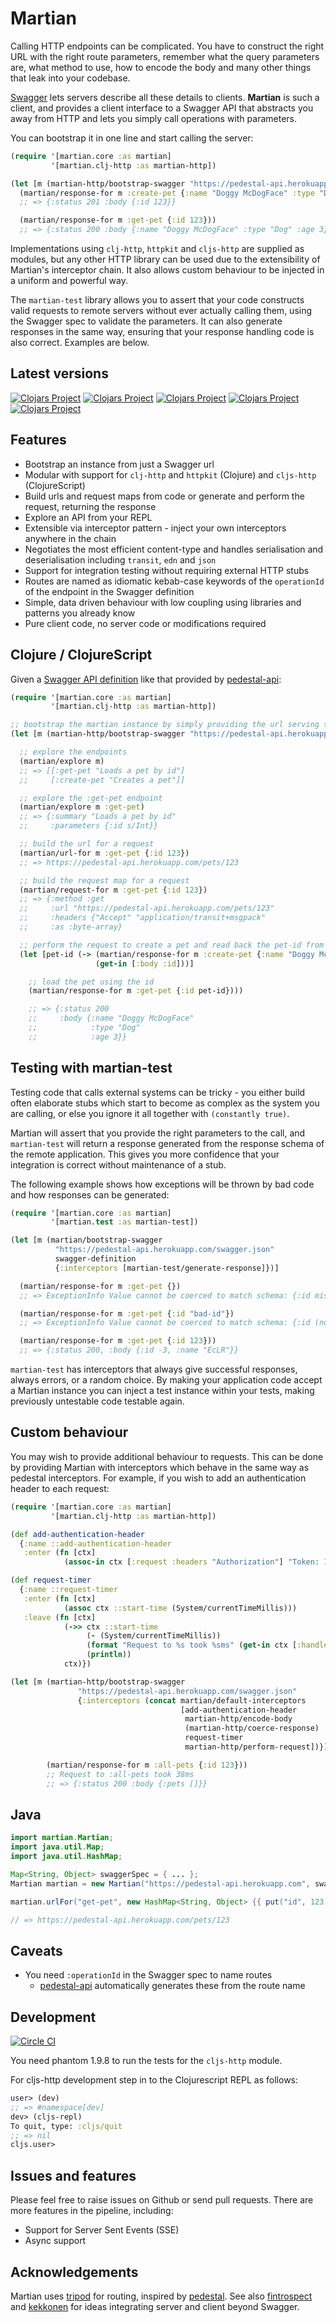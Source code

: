 # Martian
Calling HTTP endpoints can be complicated. You have to construct the right URL with the right route parameters, remember
what the query parameters are, what method to use, how to encode the body and many other things that leak into your codebase.

[Swagger](http://swagger.io/) lets servers describe all these details to clients. **Martian** is such a client,
and provides a client interface to a Swagger API that abstracts you away from HTTP and lets you simply call operations with parameters.

You can bootstrap it in one line and start calling the server:
```clojure
(require '[martian.core :as martian]
         '[martian.clj-http :as martian-http])

(let [m (martian-http/bootstrap-swagger "https://pedestal-api.herokuapp.com/swagger.json")]
  (martian/response-for m :create-pet {:name "Doggy McDogFace" :type "Dog" :age 3})
  ;; => {:status 201 :body {:id 123}}

  (martian/response-for m :get-pet {:id 123}))
  ;; => {:status 200 :body {:name "Doggy McDogFace" :type "Dog" :age 3}}
```

Implementations using `clj-http`, `httpkit` and `cljs-http` are supplied as modules,
but any other HTTP library can be used due to the extensibility of Martian's interceptor chain.
It also allows custom behaviour to be injected in a uniform and powerful way.

The `martian-test` library allows you to assert that your code constructs valid requests to remote servers without ever
actually calling them, using the Swagger spec to validate the parameters. It can also generate responses in the same way,
ensuring that your response handling code is also correct. Examples are below.

## Latest versions
[![Clojars Project](https://img.shields.io/clojars/v/martian.svg)](https://clojars.org/martian)
[![Clojars Project](https://img.shields.io/clojars/v/martian-clj-http.svg)](https://clojars.org/martian-clj-http)
[![Clojars Project](https://img.shields.io/clojars/v/martian-httpkit.svg)](https://clojars.org/martian-httpkit)
[![Clojars Project](https://img.shields.io/clojars/v/martian-cljs-http.svg)](https://clojars.org/martian-cljs-http)
[![Clojars Project](https://img.shields.io/clojars/v/martian-test.svg)](https://clojars.org/martian-test)

## Features
- Bootstrap an instance from just a Swagger url
- Modular with support for `clj-http` and `httpkit` (Clojure) and `cljs-http` (ClojureScript)
- Build urls and request maps from code or generate and perform the request, returning the response
- Explore an API from your REPL
- Extensible via interceptor pattern - inject your own interceptors anywhere in the chain
- Negotiates the most efficient content-type and handles serialisation and deserialisation including `transit`, `edn` and `json`
- Support for integration testing without requiring external HTTP stubs
- Routes are named as idiomatic kebab-case keywords of the `operationId` of the endpoint in the Swagger definition
- Simple, data driven behaviour with low coupling using libraries and patterns you already know
- Pure client code, no server code or modifications required

## Clojure / ClojureScript

Given a [Swagger API definition](https://pedestal-api.herokuapp.com/swagger.json)
like that provided by [pedestal-api](https://github.com/oliyh/pedestal-api):
```clojure
(require '[martian.core :as martian]
         '[martian.clj-http :as martian-http])

;; bootstrap the martian instance by simply providing the url serving the swagger description
(let [m (martian-http/bootstrap-swagger "https://pedestal-api.herokuapp.com/swagger.json")]

  ;; explore the endpoints
  (martian/explore m)
  ;; => [[:get-pet "Loads a pet by id"]
  ;;     [:create-pet "Creates a pet"]]

  ;; explore the :get-pet endpoint
  (martian/explore m :get-pet)
  ;; => {:summary "Loads a pet by id"
  ;;     :parameters {:id s/Int}}

  ;; build the url for a request
  (martian/url-for m :get-pet {:id 123})
  ;; => https://pedestal-api.herokuapp.com/pets/123

  ;; build the request map for a request
  (martian/request-for m :get-pet {:id 123})
  ;; => {:method :get
  ;;     :url "https://pedestal-api.herokuapp.com/pets/123"
  ;;     :headers {"Accept" "application/transit+msgpack"
  ;;     :as :byte-array}

  ;; perform the request to create a pet and read back the pet-id from the response
  (let [pet-id (-> (martian/response-for m :create-pet {:name "Doggy McDogFace" :type "Dog" :age 3})
                   (get-in [:body :id]))]

    ;; load the pet using the id
    (martian/response-for m :get-pet {:id pet-id})))

    ;; => {:status 200
    ;;     :body {:name "Doggy McDogFace"
    ;;            :type "Dog"
    ;;            :age 3}}
```

## Testing with martian-test
Testing code that calls external systems can be tricky - you either build often elaborate stubs which start
to become as complex as the system you are calling, or else you ignore it all together with `(constantly true)`.

Martian will assert that you provide the right parameters to the call, and `martian-test` will return a response
generated from the response schema of the remote application. This gives you more confidence that your integration is
correct without maintenance of a stub.

The following example shows how exceptions will be thrown by bad code and how responses can be generated:
```clojure
(require '[martian.core :as martian]
         '[martian.test :as martian-test])

(let [m (martian/bootstrap-swagger
          "https://pedestal-api.herokuapp.com/swagger.json"
          swagger-definition
          {:interceptors [martian-test/generate-response]})]

  (martian/response-for m :get-pet {})
  ;; => ExceptionInfo Value cannot be coerced to match schema: {:id missing-required-key}

  (martian/response-for m :get-pet {:id "bad-id"})
  ;; => ExceptionInfo Value cannot be coerced to match schema: {:id (not (integer? bad-id))}

  (martian/response-for m :get-pet {:id 123}))
  ;; => {:status 200, :body {:id -3, :name "EcLR"}}

```
`martian-test` has interceptors that always give successful responses, always errors, or a random choice.
By making your application code accept a Martian instance you can inject a test instance within your tests, making
previously untestable code testable again.

## Custom behaviour

You may wish to provide additional behaviour to requests. This can be done by providing Martian with interceptors
which behave in the same way as pedestal interceptors.
For example, if you wish to add an authentication header to each request:

```clojure
(require '[martian.core :as martian]
         '[martian.clj-http :as martian-http])

(def add-authentication-header
  {:name ::add-authentication-header
   :enter (fn [ctx]
            (assoc-in ctx [:request :headers "Authorization"] "Token: 12456abc"))})

(def request-timer
  {:name ::request-timer
   :enter (fn [ctx]
            (assoc ctx ::start-time (System/currentTimeMillis)))
   :leave (fn [ctx]
            (->> ctx ::start-time
                 (- (System/currentTimeMillis))
                 (format "Request to %s took %sms" (get-in ctx [:handler :route-name]))
                 (println))
            ctx)})

(let [m (martian-http/bootstrap-swagger
               "https://pedestal-api.herokuapp.com/swagger.json"
               {:interceptors (concat martian/default-interceptors
                                      [add-authentication-header
                                       martian-http/encode-body
                                       (martian-http/coerce-response)
                                       request-timer
                                       martian-http/perform-request])})]

        (martian/response-for m :all-pets {:id 123}))
        ;; Request to :all-pets took 38ms
        ;; => {:status 200 :body {:pets []}}
```

## Java

```java
import martian.Martian;
import java.util.Map;
import java.util.HashMap;

Map<String, Object> swaggerSpec = { ... };
Martian martian = new Martian("https://pedestal-api.herokuapp.com", swaggerSpec);

martian.urlFor("get-pet", new HashMap<String, Object> {{ put("id", 123); }});

// => https://pedestal-api.herokuapp.com/pets/123
```

## Caveats
- You need `:operationId` in the Swagger spec to name routes
  - [pedestal-api](https://github.com/oliyh/pedestal-api) automatically generates these from the route name

## Development
[![Circle CI](https://circleci.com/gh/oliyh/martian.svg?style=svg)](https://circleci.com/gh/oliyh/martian)

You need phantom 1.9.8 to run the tests for the `cljs-http` module.

For cljs-http development step in to the Clojurescript REPL as follows:
```clojure
user> (dev)
;; => #namespace[dev]
dev> (cljs-repl)
To quit, type: :cljs/quit
;; => nil
cljs.user>
```

## Issues and features
Please feel free to raise issues on Github or send pull requests. There are more features in the pipeline, including:
- Support for Server Sent Events (SSE)
- Async support

## Acknowledgements
Martian uses [tripod](https://github.com/frankiesardo/tripod) for routing, inspired by [pedestal](https://github.com/pedestal/pedestal).
See also [fintrospect](http://fintrospect.io/) and [kekkonen](https://github.com/metosin/kekkonen) for ideas integrating server and client beyond Swagger.
